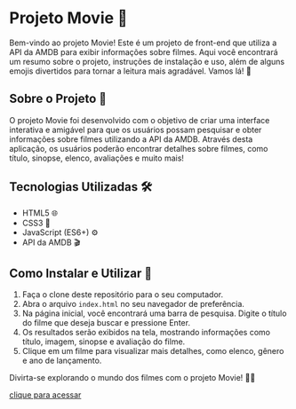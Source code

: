 # Projeto Movie 🎥

Bem-vindo ao projeto Movie! Este é um projeto de front-end que utiliza a API da AMDB para exibir informações sobre filmes. Aqui você encontrará um resumo sobre o projeto, instruções de instalação e uso, além de alguns emojis divertidos para tornar a leitura mais agradável. Vamos lá! 🚀

## Sobre o Projeto 📝

O projeto Movie foi desenvolvido com o objetivo de criar uma interface interativa e amigável para que os usuários possam pesquisar e obter informações sobre filmes utilizando a API da AMDB. Através desta aplicação, os usuários poderão encontrar detalhes sobre filmes, como título, sinopse, elenco, avaliações e muito mais!

## Tecnologias Utilizadas 🛠️

- HTML5 🌐
- CSS3 🎨
- JavaScript (ES6+) ⚙️
- API da AMDB 🎬

## Como Instalar e Utilizar 🚀

1. Faça o clone deste repositório para o seu computador.
2. Abra o arquivo `index.html` no seu navegador de preferência.
3. Na página inicial, você encontrará uma barra de pesquisa. Digite o título do filme que deseja buscar e pressione Enter.
4. Os resultados serão exibidos na tela, mostrando informações como título, imagem, sinopse e avaliação do filme.
5. Clique em um filme para visualizar mais detalhes, como elenco, gênero e ano de lançamento.

Divirta-se explorando o mundo dos filmes com o projeto Movie! 🍿🎉

<a href="https://movies-catalogo.vercel.app/" target="_blank"> clique para acessar </a>
